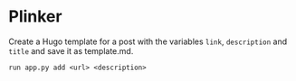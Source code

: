 # Plinker


Create a Hugo template for a post with the variables `link`, `description` and `title`
and save it as template.md.

```
run app.py add <url> <description>
```
